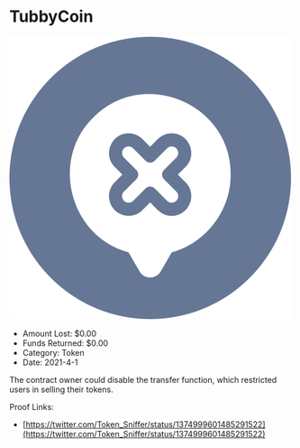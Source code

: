# TubbyCoin
![TubbyCoin](/rektimages/TubbyCoin.png)
- Amount Lost: $0.00
- Funds Returned: $0.00
- Category: Token
- Date: 2021-4-1

The contract owner could disable the transfer function, which restricted users in selling their tokens.


Proof Links:
- [https://twitter.com/Token_Sniffer/status/1374999601485291522](https://twitter.com/Token_Sniffer/status/1374999601485291522)


